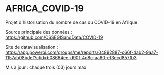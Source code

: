 # AFRICA_COVID-19
Projet d'historisation du nombre de cas du COVID-19 en Afrique

Source principale des données : 
https://github.com/CSSEGISandData/COVID-19

Site de datavisualisation : 
https://app.powerbi.com/groups/me/reports/04892887-c66f-4ab2-9aa7-1157ab08bdef?ctid=b08664ee-d90f-4d8c-aa60-ef3ecd857fb3

Mis à jour : chaque trois (03) jours max
